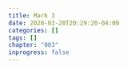 ```yaml
---
title: Mark 3
date: 2020-03-28T20:29:20-04:00
categories: []
tags: []
chapter: "003"
inprogress: false
---
```


